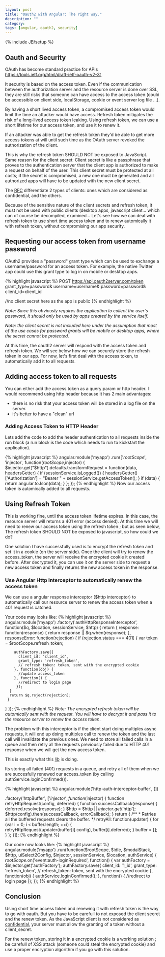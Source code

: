 ```yaml
---
layout: post
title: "Oauth2 with Angular: The right way."
description: ""
category:
tags: [angular, oauth2, security]
---
```

{% include JB/setup %}

## Oauth and Security
OAuth has become standard practice for APIs
https://tools.ietf.org/html/draft-ietf-oauth-v2-31

It security is based on the access token. Even if the communication between the authorization server
and the resource server is done over SSL, they are still risks that someone can have access to
the access token (could be accessible on client side, localStorage, cookie or event server log file ...).

By having a short lived access token, a compromised access token would limit the time an attacker
would have access. Refresh token mitigates the risk of a long-lived access token leaking.
Using refresh token, we can use a short lifetime for our access token, and use it to renew it.

If an attacker was able to get the refresh token they'd be able to get more access tokens at will
until such time as the OAuth server revoked the authorization of the client.


This is why the refresh token SHOULD NOT be exposed to JavaScript. Same reason for the client secret:
Client secret is like a passphrase that proves to the authentication server that the client app
is authorized to make a request on behalf of the user. This client secret must be protected at all costs;
if the secret is compromised, a new one must be generated and all authorized apps will have to be
updated with the new client secret.

The [RFC](http://tools.ietf.org/html/rfc6749#section-4.3.2) differentiate 2 types of clients:
ones which are considered as confidential, and the others.

Because of the sensitive nature of the client secrets and refresh token, it must not be used with public
clients (desktop apps, javascript client... which can of course be decompiled, examined...
Let's see how we can deal with refresh token to use short time access token and to renew automically
it with refresh token, without compromising our app security.


## Requesting our access token from username password

OAuth2 provides a "password" grant type which can be used to exchange a username/password
for an access token.
For example, the native Twitter app could use this grant type to log in on mobile or desktop apps.

{% highlight javascript %}
POST https://api.oauth2server.com/token
grant_type=password&
username=username&
password=password&
client_id=client_id

//no client secret here as the app is public
{% endhighlight %}

_Note: Since this obviously requires the application to collect the user's password, it should only
be used by apps created by the service itself._

_Note: the client secret is not included here under the assumption that most of the use cases
for password grants will be mobile or desktop apps, where the secret cannot be protected._

At this time, the oauth2 server will respond with the access token and refresh token. We will see below
how we can securely store the refresh token in our app.
For now, let's first deal with the access token, to automatically add it to all requests.

## Adding access token to all requests
You can either add the access token as a query param or http header. I would recommend using http header because it
has 2 main advantages:
- there is no risk that your access token will be stored in a log file on the server.
- it's better to have a "clean" url

### Adding Access Token to HTTP Header
Lets add the code to add the header authentication to all requests inside the run block
(a run block is the code which needs to run to kickstart the application).

{% highlight javascript  %}
angular.module('myapp')
.run(['$rootScope', '$injector', function($rootScope,$injector) {
    $injector.get("$http").defaults.transformRequest = function(data, headersGetter) {
      if (sessionService.isLogged()) {
        headersGetter()['Authorization'] = "Bearer " + sessionService.getAccessToken();
      }
      if (data) {
        return angular.toJson(data);
      }
    };
});
{% endhighlight %}
Now our access token is automically added to all requests.


## Using Refresh Token
This is working fine, until the access token lifetime expires.
In this case, the resource server will returns a 401 error (access denied).
At this time we will need to renew our access token using the refresh token ; but as seen below, The refresh token SHOULD NOT
be exposed to javascript, so how could we do?

One solution I have successfully used is to encrypt the refresh token and set it in a cookie (on the server side).
Once the client will try to renew the access_token, the server will receive the encrypted cookie it created before.
After decrypted it, you can use it on the server side to request a new access token and finally returns the new access
token in the response.

### Use Angular Http Interceptor to automatically renew the access token
We can use a angular response interceptor ($http interceptor) to automatically call our resource server to renew the access token when
a 401 request is catched.

Your code may looks like:
{% highlight javascript  %}
angular.module('myapp')
.factory('authHttpResponseInterceptor', function($q, $location, sessionService, $http) {
  return {
    response: function(response) {
      return response || $q.when(response);
    },
    responseError: function(rejection) {
      if (rejection.status === 401) {
        var token = $rootScope.refresh_token;

        authFactory.save({
          client_id: 'client_id',
          grant_type: 'refresh_token',
          // refresh_token: token, sent with the encrypted cookie
        }, function(obj) {
          //update access_token
        }, function() {
          //redirect to login page
         });
      }
      return $q.reject(rejection);
     }
  }
});
{% endhighlight %}
_Note: The encrypted refresh token will be automically sent with the request. You will have to decrypt it and pass it to the resource
server to renew the access token_.

The problem with this interceptor is if the client start doing multiples async requests, it will end up doing multiples call to renew
the token and the last call will invalidate the previous ones.
We need to store all failed calls in a queue and then retry all the requests previously failed due to HTTP 401 response when
we will get the new access token.

This is exactly what this [lib](https://github.com/witoldsz/angular-http-auth) is doing.

Its storing all failed (401) requests in a queue, and retry all of them when we are succesfully renewed our
access_token (by calling authService.loginConfirmed()).

{% highlight javascript  %}
  angular.module('http-auth-interceptor-buffer', [])

  .factory('httpBuffer', ['$injector', function($injector) {
    function retryHttpRequest(config, deferred) {
      function successCallback(response) {
        deferred.resolve(response);
      }
      $http = $http || $injector.get('$http');
      $http(config).then(successCallback, errorCallback);
    }
    return {
      /**
       * Retries all the buffered requests clears the buffer.
       */
      retryAll: function(updater) {
        for (var i = 0; i < buffer.length; ++i) {
          retryHttpRequest(updater(buffer[i].config), buffer[i].deferred);
        }
        buffer = [];
      }
    };
  }]);
{% endhighlight %}

Our code now looks like:
{% highlight javascript  %}
angular.module('myapp')
.run(function($rootScope, $idle, $modalStack, $http, uiSelect2Config, $injector, sessionService, $location, authService) {
  $rootScope.$on('event:auth-loginRequired', function() {
      var authFactory = $injector.get('authFactory');
      authFactory.save({
        client_id: '1_id',
        grant_type: 'refresh_token',
        // refresh_token: token, sent with the encrypted cookie
      }, function(obj) {
        authService.loginConfirmed();
      }, function() {
        //redirect to login page
      });
    });
{% endhighlight %}

## Conclusion
Using short time access token and renewing it with refresh token is the way to go with oauth. But you have to be carefull to not exposed
the client secret and the renew token. As the JavaScript client is not considered as [confidential](http://tools.ietf.org/html/rfc6749#section-4.3.2),
your server must allow the granting of a token without a client_secret.

For the renew token, storing it in a encrypted cookie is a working solution ; be carefull of XSS attack (someone could steal the encrypted cookie)
and use a proper encryption algorithm if you go with this solution.
